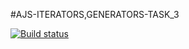 #AJS-ITERATORS,GENERATORS-TASK_3

[![Build status](https://ci.appveyor.com/api/projects/status/r3ahlb49e69o27rr?svg=true)](https://ci.appveyor.com/project/JohnnyStorm19/ajs-iterators-generators-task-3)




